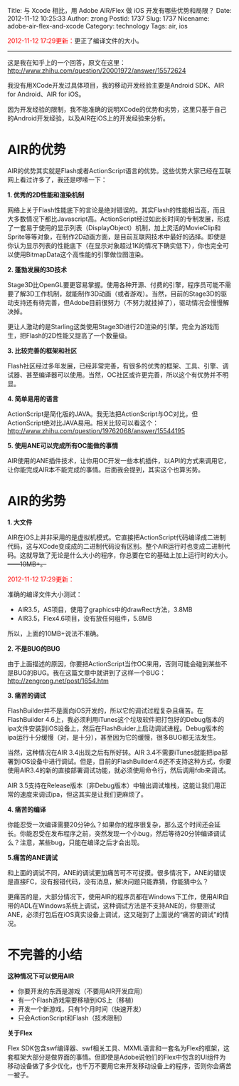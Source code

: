 Title: 与 Xcode 相比，用 Adobe AIR/Flex 做 iOS 开发有哪些优势和局限？
Date: 2012-11-12 10:25:33
Author: zrong
Postid: 1737
Slug: 1737
Nicename: adobe-air-flex-and-xcode
Category: technology
Tags: air, ios

<span style="color:red">2012-11-12 17:29更新：</span>更正了编译文件的大小。

------------------------------------------------------------------------

这是我在知乎上的一个回答，原文在这里：<http://www.zhihu.com/question/20001972/answer/15572624>

我没有用XCode开发过具体项目，我的移动开发经验主要是Android SDK、AIR for
Android、AIR for iOS。

因为开发经验的限制，我不能准确的说明XCode的优势和劣势，这里只基于自己的Android开发经验，以及AIR在iOS上的开发经验来分析。

# AIR的优势

AIR的优势其实就是Flash或者ActionScript语言的优势。这些优势大家已经在互联网上看过许多了，我还是啰嗦一下：

**1. 优秀的2D性能和渲染机制**  

网络上关于Flash性能底下的言论是绝对错误的。其实Flash的性能相当高，而且大多数情况下都比Javascript高。ActionScript经过如此长时间的专制发展，形成了一套易于使用的显示列表（DisplayObject）机制，加上灵活的MovieClip和Sprite等等对象，在制作2D动画方面，是目前互联网技术中最好的选择。即使是你认为显示列表的性能底下（在显示对象超过1K的情况下确实低下），你也完全可以使用BitmapData这个高性能的引擎做位图渲染。<!--more-->

**2. 蓬勃发展的3D技术**  

Stage3D比OpenGL要更容易掌握。使用各种开源、付费的引擎，程序员可能不需要了解3D工作机制，就能制作3D动画（或者游戏）。当然，目前的Stage3D的驱动支持还有待完善，但Adobe目前很努力（不努力就挂掉了），驱动情况会慢慢解决掉。  

更让人激动的是Starling这类使用Stage3D进行2D渲染的引擎。完全为游戏而生，把Flash的2D性能又提高了一个数量级。

**3. 比较完善的框架和社区**  

Flash社区经过多年发展，已经非常完善，有很多的优秀的框架、工具、引擎、调试器、甚至编译器可以使用。当然，OC社区或许更完善，所以这个有优势并不明显。

**4. 简单易用的语言**  

ActionScript是简化版的JAVA。我无法把ActionScript与OC对比，但ActionScript绝对比JAVA易用。相关比较可以看这个： <http://www.zhihu.com/question/19762068/answer/15544195>

**5. 使用ANE可以完成所有OC能做的事情**  

AIR使用的ANE插件技术，让你用OC开发一些本机插件，以API的方式来调用它，让你能完成AIR本不能完成的事情。后面我会提到，其实这个也算劣势。

# AIR的劣势

**1. 大文件**  

AIR在iOS上并非采用的是虚拟机模式。它直接把ActionScript代码编译成二进制代码，这与XCode变成成的二进制代码没有区别。整个AIR运行时也变成二进制代码。这就导致了无论是什么大小的程序，你总要在它的基础上加上运行时的大小。~~——10MB+。~~

<span style="color:red">2012-11-12 17:29更新：</span>  

准确的编译文件大小测试：

-   AIR3.5，AS项目，使用了graphics中的drawRect方法，3.8MB
-   AIR3.5，Flex4.6项目，没有放任何组件，5.8MB

所以，上面的10MB+说法不准确。

**2. 不是BUG的BUG**  

由于上面描述的原因，你要把ActionScript当作OC来用，否则可能会碰到某些不是BUG的BUG。我在这篇文章中就讲到了这样一个BUG： <http://zengrong.net/post/1654.htm>

**3. 痛苦的调试**  

FlashBuilder并不是面向iOS开发的，所以它的调试过程复杂且痛苦。在FlashBuilder 4.6上，我必须利用iTunes这个垃圾软件把打包好的Debug版本的ipa文件安装到iOS设备上，然后在FlashBuider上启动调试进程。Debug版本的ipa运行十分缓慢（对，是十分），甚至因为它的缓慢，很多BUG都无法发生。  

当然，这种情况在AIR 3.4出现之后有所好转。AIR 3.4不需要iTunes就能把ipa部署到iOS设备中进行调试。但是，目前的FlashBuilder4.6还不支持这种方式，你要使用AIR3.4的新的直接部署调试功能，就必须使用命令行，然后调用fdb来调试。  

AIR 3.5支持在Release版本（非Debug版本）中输出调试堆栈，这能让我们用正常的速度来调试ipa，但这其实是让我们更麻烦了。

**4. 痛苦的编译**  

你能忍受一次编译需要20分钟么？如果你的程序很复杂，那么这个时间还会延长。你能忍受在发布程序之前，突然发现一个小bug，然后等待20分钟编译调试么？注意，某些bug，只能在编译之后才会出现。

**5.痛苦的ANE调试**  

和上面的调试不同，ANE的调试更加痛苦可不可捉摸。很多情况下，ANE的错误是直接FC，没有报错代码，没有消息，解决问题只能靠猜，你能猜中么？  

更痛苦的是，大部分情况下，使用AIR的程序员都在Windows下工作，使用AIR自带的ADL在Windows系统上调试，这种调试方法是不支持ANE的，你要测试ANE，必须打包后在iOS真实设备上调试，这又碰到了上面说的“痛苦的调试”的情况。

# 不完善的小结

**这种情况下可以使用AIR**

-   你要开发的东西是游戏（不要用AIR开发应用）
-   有一个Flash游戏需要移植到iOS上（移植）
-   开发一个新游戏，只有1个月时间（快速开发）
-   只会ActionScript和Flash（技术限制）

**关于Flex**

Flex SDK包含swf编译器、swf相关工具、MXML语言和一套名为Flex的框架，这套框架大部分是做界面的事情。但即使是Adobe说他们的Flex中包含的UI组件为移动设备做了多少优化，也千万不要用它来开发移动设备上的程序，否则你会痛苦一被子。

